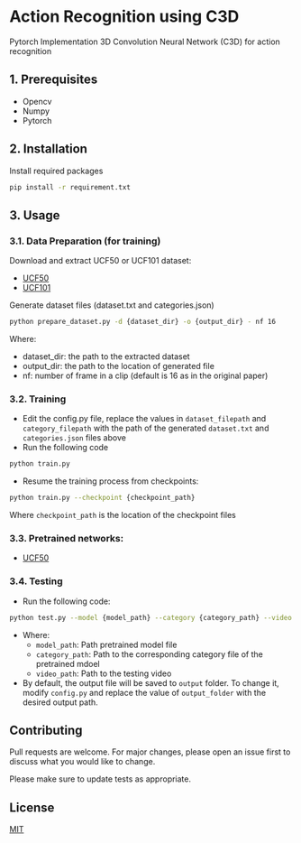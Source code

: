 # Action Recognition using C3D

Pytorch Implementation 3D Convolution Neural Network (C3D) for action recognition

## 1. Prerequisites
* Opencv
* Numpy 
* Pytorch

## 2. Installation

Install required packages

```bash
pip install -r requirement.txt
```
## 3. Usage
### 3.1. Data Preparation (for training)
Download and extract UCF50 or UCF101 dataset:
* [UCF50](https://www.crcv.ucf.edu/data/UCF50.php) 
* [UCF101](https://www.crcv.ucf.edu/data/UCF101.php)

Generate dataset files (dataset.txt and categories.json)

```bash
python prepare_dataset.py -d {dataset_dir} -o {output_dir} - nf 16
```
Where:
* dataset_dir: the path to the extracted dataset
* output_dir: the path to the location of generated file
* nf: number of frame in a clip (default is 16 as in the original paper)

### 3.2. Training
* Edit the config.py file, replace the values in ```dataset_filepath``` and ```category_filepath``` with the path of the generated ```dataset.txt``` and ```categories.json``` files above
* Run the following code
```bash
python train.py
```
* Resume the training process from checkpoints:
```bash
python train.py --checkpoint {checkpoint_path}
```
Where ```checkpoint_path``` is the location of the checkpoint files
### 3.3. Pretrained networks:
* [UCF50](https://drive.google.com/file/d/1txU9fQStFHd1Q-CXqc2y_FbN1DOp_HPK/view?usp=sharing)
### 3.4. Testing
* Run the following code:
```bash
python test.py --model {model_path} --category {category_path} --video {video_path}
```
* Where:
  * ```model_path```: Path pretrained model file
  * ```category_path```: Path to the corresponding category file of the pretrained mdoel
  * ```video_path```: Path to the testing video
* By default, the output file will be saved to ```output``` folder. To change it, modify ```config.py``` and replace the value of ```output_folder``` with the desired output path.

## Contributing
Pull requests are welcome. For major changes, please open an issue first to discuss what you would like to change.

Please make sure to update tests as appropriate.

## License
[MIT](https://choosealicense.com/licenses/mit/)